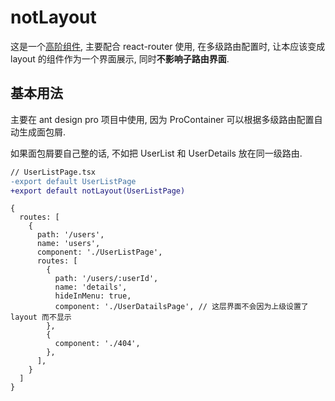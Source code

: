 # notLayout

这是一个[高阶组件](https://zh-hans.reactjs.org/docs/higher-order-components.html), 主要配合 react-router 使用, 在多级路由配置时, 让本应该变成 layout 的组件作为一个界面展示, 同时**不影响子路由界面**.

## 基本用法

主要在 ant design pro 项目中使用, 因为 ProContainer 可以根据多级路由配置自动生成面包屑. 

如果面包屑要自己整的话, 不如把 UserList 和 UserDetails 放在同一级路由.

```diff
// UserListPage.tsx
-export default UserListPage
+export default notLayout(UserListPage)
```

```tsx
{
  routes: [
    {
      path: '/users',
      name: 'users',
      component: './UserListPage',
      routes: [
        {
          path: '/users/:userId',
          name: 'details',
          hideInMenu: true,
          component: './UserDatailsPage', // 这层界面不会因为上级设置了 layout 而不显示
        },
        {
          component: './404',
        },
      ],
    }
  ]
}
```
